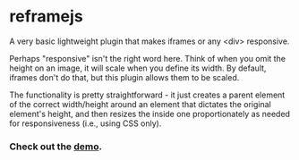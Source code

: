 # reframejs

A very basic lightweight plugin that makes iframes or any &lt;div&gt; responsive.

Perhaps "responsive" isn't the right word here.  Think of when you omit the height on an image, it will scale when you define its width. By default, iframes don't do that, but this plugin allows them to be scaled.

The functionality is pretty straightforward - it just creates a parent element of the correct width/height around an element that dictates the original element's height, and then resizes the inside one proportionately as needed for responsiveness (i.e., using CSS only).

### Check out the <a href="http://m3andros.github.io/reframejs">demo</a>.
